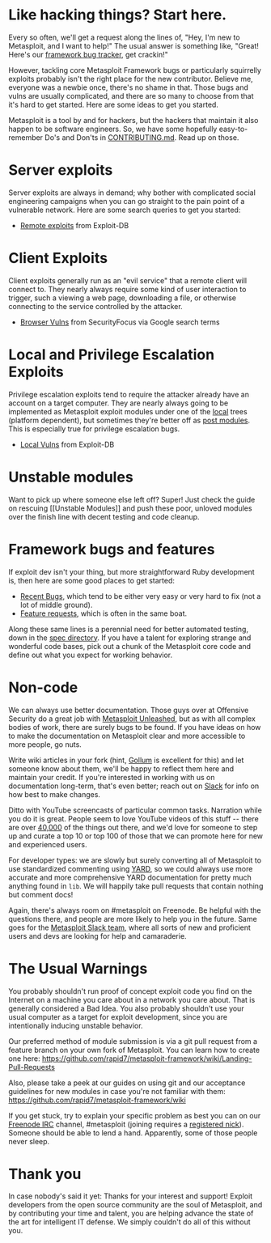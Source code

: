 # Like hacking things? Start here.

Every so often, we'll get a request along the lines of, "Hey, I'm new to Metasploit, and I want to help!" The usual answer is something like, "Great! Here's our [framework bug tracker](https://github.com/rapid7/metasploit-framework/issues), get crackin!"

However, tackling core Metasploit Framework bugs or particularly squirrelly exploits probably isn't the right place for the new contributor. Believe me, everyone was a newbie once, there's no shame in that. Those bugs and vulns are usually complicated, and there are so many to choose from that it's hard to get started. Here are some ideas to get you started.

Metasploit is a tool by and for hackers, but the hackers that maintain it also happen to be software engineers. So, we have some hopefully easy-to-remember Do's and Don'ts in [CONTRIBUTING.md](https://github.com/rapid7/metasploit-framework/blob/master/CONTRIBUTING.md). Read up on those.

# Server exploits

Server exploits are always in demand; why bother with complicated social engineering campaigns when you can go straight to the pain point of a vulnerable network. Here are some search queries to get you started:

 * [Remote exploits](https://www.exploit-db.com/?type=remote) from Exploit-DB

# Client Exploits

Client exploits generally run as an "evil service" that a remote client will connect to. They nearly always require some kind of user interaction to trigger, such a viewing a web page, downloading a file, or otherwise connecting to the service controlled by the attacker.

 * [Browser Vulns](https://www.google.com/#bav=on.2,or.r_cp.r_qf.&q=site:securityfocus.com+%22Firefox%22+OR+%22Internet+Explorer%22+OR+%22Chrome%22+OR+%22Safari%22+OR+%22Opera%22+-%22Retired%22&safe=off) from SecurityFocus via Google search terms

# Local and Privilege Escalation Exploits

Privilege escalation exploits tend to require the attacker already have an account on a target computer. They are nearly always going to be implemented as Metasploit exploit modules under one of the [local](https://github.com/rapid7/metasploit-framework/tree/master/modules/exploits/windows/local) trees (platform dependent), but sometimes they're better off as [post modules](https://github.com/rapid7/metasploit-framework/tree/master/modules/post). This is especially true for privilege escalation bugs.

 * [Local Vulns](https://www.exploit-db.com/?type=local) from Exploit-DB

# Unstable modules

Want to pick up where someone else left off? Super! Just check the guide on rescuing [[Unstable Modules]] and push these poor, unloved modules over the finish line with decent testing and code cleanup.

# Framework bugs and features

If exploit dev isn't your thing, but more straightforward Ruby development is, then here are some good places to get started:

 * [Recent Bugs](https://github.com/rapid7/metasploit-framework/issues?q=is%3Aissue+is%3Aopen+label%3Abug), which tend to be either very easy or very hard to fix (not a lot of middle ground).
 * [Feature requests](https://github.com/rapid7/metasploit-framework/issues?q=is%3Aissue+is%3Aopen+label%3Afeature), which is often in the same boat.

Along these same lines is a perennial need for better automated testing, down in the [spec directory](https://github.com/rapid7/metasploit-framework/tree/master/spec). If you have a talent for exploring strange and wonderful code bases, pick out a chunk of the Metasploit core code and define out what you expect for working behavior.

# Non-code

We can always use better documentation. Those guys over at Offensive Security do a great job with [Metasploit Unleashed](http://www.offensive-security.com/metasploit-unleashed/Main_Page), but as with all complex bodies of work, there are surely bugs to be found. If you have ideas on how to make the documentation on Metasploit clear and more accessible to more people, go nuts.

Write wiki articles in your fork (hint, [Gollum](https://github.com/gollum/gollum) is excellent for this) and let someone know about them, we'll be happy to reflect them here and maintain your credit. If you're interested in working with us on documentation long-term, that's even better; reach out on [Slack](https://metasploit.com/slack) for info on how best to make changes.

Ditto with YouTube screencasts of particular common tasks. Narration while you do it is great. People seem to love YouTube videos of this stuff -- there are over [40,000](http://www.youtube.com/results?search_query=metasploit&oq=metasploit) of the things out there, and we'd love for someone to step up and curate a top 10 or top 100 of those that we can promote here for new and experienced users.

For developer types: we are slowly but surely converting all of Metasploit to use standardized commenting using [YARD](https://yardoc.org), so we could always use more accurate and more comprehensive YARD documentation for pretty much anything found in `lib`. We will happily take pull requests that contain nothing but comment docs!

Again, there's always room on #metasploit on Freenode. Be helpful with the questions there, and people are more likely to help you in the future. Same goes for the [Metasploit Slack team](https://metasploit.com/slack), where all sorts of new and proficient users and devs are looking for help and camaraderie.

# The Usual Warnings

You probably shouldn't run proof of concept exploit code you find on the Internet on a machine you care about in a network you care about. That is generally considered a Bad Idea. You also probably shouldn't use your usual computer as a target for exploit development, since you are intentionally inducing unstable behavior.

Our preferred method of module submission is via a git pull request from a feature branch on your own fork of Metasploit.  You can learn how to create one here:
https://github.com/rapid7/metasploit-framework/wiki/Landing-Pull-Requests

Also, please take a peek at our guides on using git and our acceptance guidelines for new modules in case you're not familiar with them:
https://github.com/rapid7/metasploit-framework/wiki

If you get stuck, try to explain your specific problem as best you can on our [Freenode IRC](https://freenode.net/) channel, #metasploit (joining requires a [registered nick](https://freenode.net/kb/answer/registration)). Someone should be able to lend a hand. Apparently, some of those people never sleep.

# Thank you

In case nobody's said it yet: Thanks for your interest and support! Exploit developers from the open source community are the soul of Metasploit, and by contributing your time and talent, you are helping advance the state of the art for intelligent IT defense. We simply couldn't do all of this without you.

